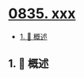 # [0835. xxx](https://github.com/Tdahuyou/TNotes.leetcode/tree/main/notes/0835.%20xxx)

<!-- region:toc -->

- [1. 📝 概述](#1--概述)

<!-- endregion:toc -->

## 1. 📝 概述
